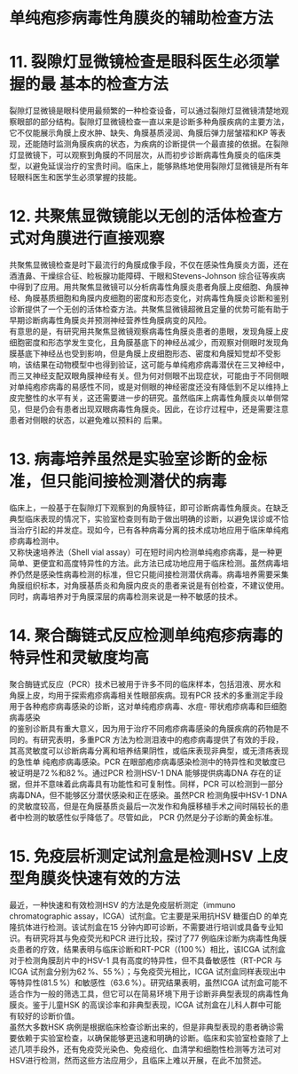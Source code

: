 # 单纯疱疹病毒性角膜炎的辅助检查方法  
# 11.  裂隙灯显微镜检查是眼科医生必须掌握的最 基本的检查方法  
裂隙灯显微镜是眼科使用最频繁的一种检查设备，可以通过裂隙灯显微镜清楚地观察眼部的部分结构。裂隙灯显微镜检查一直以来是诊断多种角膜疾病的主要方法，它不仅能展示角膜上皮水肿、缺失、角膜基质浸润、角膜后弹力层皱褶和KP 等表现，还能随时监测角膜疾病的状态，为疾病的诊断提供一个最直接的依据。在裂隙灯显微镜下，可以观察到角膜的不同层次，从而初步诊断病毒性角膜炎的临床类型，以避免延误治疗的宝贵时间。临床上，能够熟练地使用裂隙灯显微镜是所有年轻眼科医生和医学生必须掌握的技能。  
# 12. 共聚焦显微镜能以无创的活体检查方式对角膜进行直接观察  
共聚焦显微镜检查是时下最流行的角膜成像手段，不仅在感染性角膜炎方面，还在酒渣鼻、干燥综合征、睑板腺功能障碍、干眼和Stevens-Johnson 综合征等疾病中得到了应用。用共聚焦显微镜可以分析病毒性角膜炎患者角膜上皮细胞、角膜神经、角膜基质细胞和角膜内皮细胞的密度和形态变化，对病毒性角膜炎诊断和鉴别诊断提供了一个无创的活体检查方法。共聚焦显微镜超微且定量的优势可能有助于早期诊断病毒性角膜炎并预测神经营养性角膜病变的风险。  
有意思的是，有研究用共聚焦显微镜观察病毒性角膜炎患者的患眼，发现角膜上皮细胞密度和形态学发生变化，且角膜基底下的神经丛减少，而观察对侧眼时发现角膜基底下神经丛也受到影响，但是角膜上皮细胞形态、密度和角膜知觉却不受影响，该结果在动物模型中也得到验证，这可能与单纯疱疹病毒潜伏在三叉神经中，而三叉神经支配双眼角膜神经有关。但为何对侧眼不出现症状，可能由于不同侧眼对单纯疱疹病毒的易感性不同，或是对侧眼的神经密度还没有降低到不足以维持上皮完整性的水平有关，这还需要进一步的研究。虽然临床上病毒性角膜炎以单侧常见，但是仍会有患者出现双眼病毒性角膜炎。因此，在诊疗过程中，还是需要注意患者对侧眼的状态，以避免难以预料的 后果。  
# 13. 病毒培养虽然是实验室诊断的金标准，但只能间接检测潜伏的病毒  
临床上，一般基于在裂隙灯下观察到的角膜特征，即可诊断病毒性角膜炎。在缺乏典型临床表现的情况下，实验室检查则有助于做出明确的诊断，以避免误诊或不恰当治疗引起的并发症。现如今，已有各种病毒分离的技术成功地应用于临床单纯疱疹病毒检测中。  
又称快速培养法（Shell vial assay）可在短时间内检测单纯疱疹病毒，是一种更简单、更便宜和高度特异性的方法。此方法已成功地应用于临床检测。虽然病毒培养仍然是感染性病毒检测的标准，但它只能间接检测潜伏病毒。病毒培养需要采集角膜组织标本，对角膜基质炎和角膜内皮炎的患者来说是有创检查，不建议使用。同时，病毒培养对于角膜深层的病毒检测来说是一种不敏感的技术。  
# 14. 聚合酶链式反应检测单纯疱疹病毒的特异性和灵敏度均高  
聚合酶链式反应（PCR）技术已被用于许多不同的临床样本，包括泪液、房水和角膜上皮，均用于探索疱疹病毒相关性眼部疾病。现有PCR 技术的多重测定手段用于各种疱疹病毒感染的诊断，这对单纯疱疹病毒、水痘- 带状疱疹病毒和巨细胞病毒感染  
的鉴别诊断具有重大意义，因为用于治疗不同疱疹病毒感染的角膜疾病的药物是不同的。有研究表明，多重PCR 方法为检测泪液中的疱疹病毒提供了有效的手段，其高灵敏度可以诊断病毒分离和培养结果阴性，或临床表现非典型，或无溃疡表现的急性单 纯疱疹病毒感染。PCR 在眼部疱疹病毒感染检测中的特异性和灵敏度已被证明是$72\,\%$和$82\,\%$。通过PCR 检测HSV-1 DNA 能够提供病毒DNA 存在的证据，但并不意味着此病毒具有功能性和可复制性。同样，PCR 可以检测到一部分病毒DNA，但不能够区分潜伏感染和正在感染。虽然PCR 检测角膜中HSV-1 DNA 的灵敏度较高，但是在角膜基质炎最后一次发作和角膜移植手术之间时隔较长的患者中检测的敏感性似乎降低了。尽管如此， PCR 仍然是分子诊断的黄金标准。  
# 15. 免疫层析测定试剂盒是检测HSV 上皮型角膜炎快速有效的方法  
最近，一种快速和有效检测HSV 的方法是免疫层析测定（immuno chromatographic assay，ICGA）试剂盒。它主要是采用抗HSV 糖蛋白D 的单克隆抗体进行检测。该试剂盒在15 分钟内即可诊断，不需要进行培训或具备专业知识。有研究将其与免疫荧光和PCR 进行比较，探讨了77 例临床诊断为病毒性角膜炎患者的疗效，结果表明与临床诊断和RT-PCR（$(100\,\%$）相比，该ICGA 试剂盒对于检测角膜刮片中的HSV-1 具有高度的特异性，但不具备敏感性（RT-PCR 与ICGA 试剂盒分别为$62\,\%$、$55\,\%$）；与免疫荧光相比，ICGA 试剂盒同样表现出中等特异性$(81.5\,\%$）和敏感性（$63.6\,\%$）。研究结果表明，虽然ICGA 试剂盒可能不适合作为一般的筛选工具，但它可以在简易环境下用于诊断非典型表现的病毒性角膜炎。鉴于儿童HSK 的高误诊率和非典型表现，ICGA 试剂盒在儿科人群中可能有较好的诊断价值。  
虽然大多数HSK 病例是根据临床检查诊断出来的，但是非典型表现的患者确诊需要依赖于实验室检查，以确保能够更迅速和明确的诊断。临床和实验室检查除了上述几项手段外，还有免疫荧光染色、免疫组化、血清学和细胞性检测等方法可对HSV进行检测，然而这些方法应用少，且临床上难以开展，在此不加赘述。  